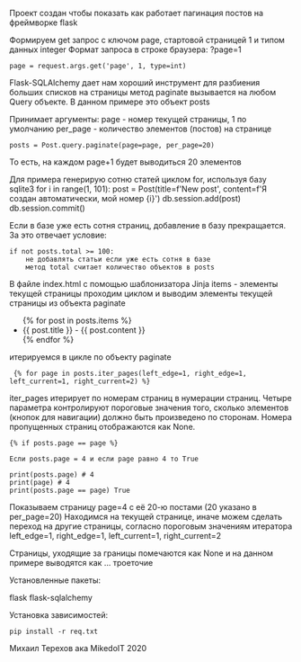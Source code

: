 Проект создан чтобы показать как работает пагинация постов на фреймворке flask

Формируем get запрос с ключом page, стартовой страницей 1 и типом данных integer
Формат запроса в строке браузера: ?page=1

    page = request.args.get('page', 1, type=int)


Flask-SQLAlchemy дает нам хороший инструмент для разбиения больших списков на страницы
    метод paginate вызывается на любом Query объекте. В данном примере это объект posts
    
Принимает аргументы:
    page - номер текущей страницы, 1 по умолчанию
    per_page - количество элементов (постов) на странице

    posts = Post.query.paginate(page=page, per_page=20)

То есть, на каждом page+1 будет выводиться 20 элементов
    

Для примера генерирую сотню статей циклом for, используя базу sqlite3
        for i in range(1, 101):
            post = Post(title=f'New post', content=f'Я создан автоматически, мой номер {i}')
            db.session.add(post)
            db.session.commit()


Если в базе уже есть сотня страниц, добавление в базу прекращается. За это отвечает условие:

    if not posts.total >= 100:
        не добавлять статьи если уже есть сотня в базе
        метод total считает количество объектов в posts
        

В файле index.html с помощью шаблонизатора Jinja
    items -  элементы текущей страницы
    проходим циклом и выводим элементы текущей страницы из объекта paginate
        <ul>
            {% for post in posts.items %}
                <li> {{ post.title }} - {{ post.content }}</li>
            {% endfor %}
        </ul>

итерируемся в цикле по объекту paginate

     {% for page in posts.iter_pages(left_edge=1, right_edge=1, left_current=1, right_current=2) %}

iter_pages итерирует по номерам страниц в нумерации страниц. Четыре параметра контролируют пороговые значения того,
сколько элементов (кнопок для навигации) должно быть произведено по сторонам. 
Номера пропущенных страниц отображаются как None.


    {% if posts.page == page %}

    Если posts.page = 4 и если page равно 4 то True

    print(posts.page) # 4
    print(page) # 4
    print(posts.page == page) True


Показываем страницу page=4 с её 20-ю постами (20 указано в per_page=20)
Находимся на текущей странице, иначе можем сделать переход на другие страницы,
согласно пороговым значениям итератора left_edge=1, right_edge=1, left_current=1, right_current=2

Страницы, уходящие за границы помечаются как None и на данном примере выводятся как ... троеточие


Установленные пакеты:

flask
flask-sqlalchemy


Установка зависимостей:
    
    pip install -r req.txt



Михаил Терехов ака MikedoIT 2020







